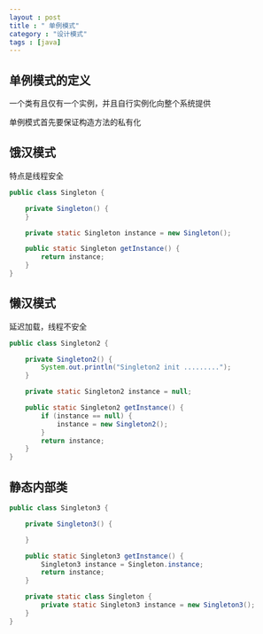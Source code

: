 ```yaml
---
layout : post
title : " 单例模式"
category : "设计模式"
tags : [java]
---
```


## 单例模式的定义

一个类有且仅有一个实例，并且自行实例化向整个系统提供

单例模式首先要保证构造方法的私有化

## 饿汉模式

特点是线程安全

```java
public class Singleton {

    private Singleton() {
    }

    private static Singleton instance = new Singleton();

    public static Singleton getInstance() {
        return instance;
    }
}
```

## 懒汉模式

延迟加载，线程不安全

```java
public class Singleton2 {

    private Singleton2() {
        System.out.println("Singleton2 init .........");
    }

    private static Singleton2 instance = null;

    public static Singleton2 getInstance() {
        if (instance == null) {
            instance = new Singleton2();
        }
        return instance;
    }
}
```

## 静态内部类

```java
public class Singleton3 {

    private Singleton3() {

    }

    public static Singleton3 getInstance() {
        Singleton3 instance = Singleton.instance;
        return instance;
    }

    private static class Singleton {
        private static Singleton3 instance = new Singleton3();
    }
}
```
